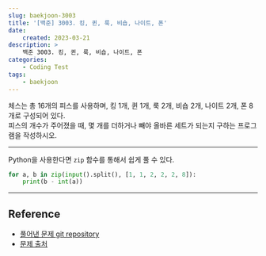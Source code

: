 ```yaml
---
slug: baekjoon-3003
title: '[백준] 3003. 킹, 퀸, 룩, 비숍, 나이트, 폰'
date:
    created: 2023-03-21
description: >
    백준 3003. 킹, 퀸, 룩, 비숍, 나이트, 폰
categories:
    - Coding Test
tags:
    - baekjoon
---
```


체스는 총 16개의 피스를 사용하며, 킹 1개, 퀸 1개, 룩 2개, 비숍 2개, 나이트 2개, 폰 8개로 구성되어 있다.  
피스의 개수가 주어졌을 때, 몇 개를 더하거나 빼야 올바른 세트가 되는지 구하는 프로그램을 작성하시오.  

<!-- more -->

---

Python을 사용한다면 `zip` 함수를 통해서 쉽게 풀 수 있다.  

```python
for a, b in zip(input().split(), [1, 1, 2, 2, 2, 8]):
    print(b - int(a))
```

---
## Reference
- [풀어낸 문제 git repository](https://github.com/djccnt15/coding_test)
- [문제 출처](https://www.acmicpc.net/problem/3003)